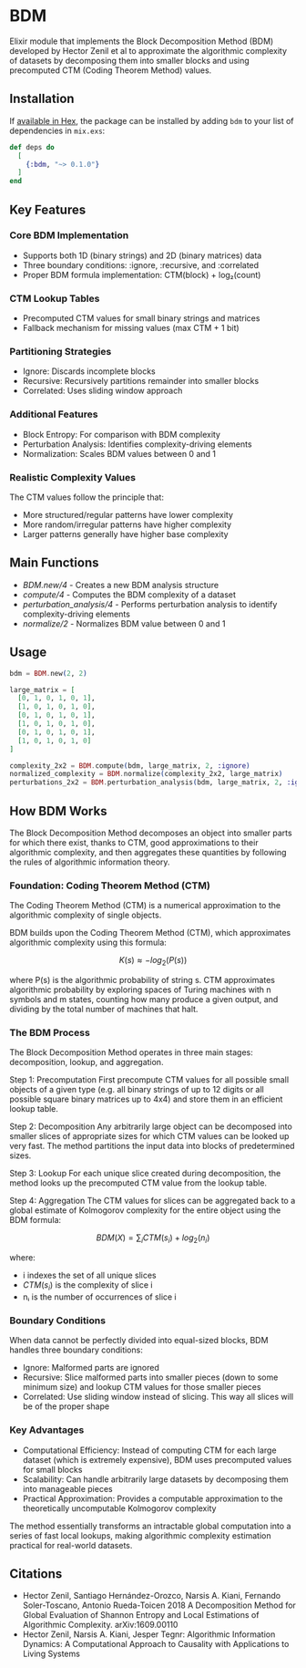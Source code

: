 # BDM

Elixir module that implements the Block Decomposition Method (BDM) developed by Hector Zenil et al to approximate the algorithmic complexity of datasets by decomposing them into smaller blocks and using precomputed CTM (Coding Theorem Method) values.

## Installation

If [available in Hex](https://hex.pm/docs/publish), the package can be installed by adding `bdm` to your list of dependencies in `mix.exs`:

```elixir
def deps do
  [
    {:bdm, "~> 0.1.0"}
  ]
end
```

## Key Features

### Core BDM Implementation

* Supports both 1D (binary strings) and 2D (binary matrices) data
* Three boundary conditions: :ignore, :recursive, and :correlated
* Proper BDM formula implementation: CTM(block) + log₂(count)

### CTM Lookup Tables

* Precomputed CTM values for small binary strings and matrices
* Fallback mechanism for missing values (max CTM + 1 bit)

### Partitioning Strategies

* Ignore: Discards incomplete blocks
* Recursive: Recursively partitions remainder into smaller blocks
* Correlated: Uses sliding window approach

### Additional Features

* Block Entropy: For comparison with BDM complexity
* Perturbation Analysis: Identifies complexity-driving elements
* Normalization: Scales BDM values between 0 and 1

### Realistic Complexity Values

The CTM values follow the principle that:

* More structured/regular patterns have lower complexity
* More random/irregular patterns have higher complexity
* Larger patterns generally have higher base complexity

## Main Functions

* *BDM.new/4* - Creates a new BDM analysis structure
* *compute/4* - Computes the BDM complexity of a dataset
* *perturbation_analysis/4* - Performs perturbation analysis to identify complexity-driving elements
* *normalize/2* - Normalizes BDM value between 0 and 1

## Usage

```elixir
bdm = BDM.new(2, 2)

large_matrix = [
  [0, 1, 0, 1, 0, 1],
  [1, 0, 1, 0, 1, 0],
  [0, 1, 0, 1, 0, 1],
  [1, 0, 1, 0, 1, 0],
  [0, 1, 0, 1, 0, 1],
  [1, 0, 1, 0, 1, 0]
]

complexity_2x2 = BDM.compute(bdm, large_matrix, 2, :ignore)
normalized_complexity = BDM.normalize(complexity_2x2, large_matrix)
perturbations_2x2 = BDM.perturbation_analysis(bdm, large_matrix, 2, :ignore)
```

## How BDM Works

The Block Decomposition Method decomposes an object into smaller parts for which there exist, thanks to CTM, good approximations to their algorithmic complexity, and then aggregates these quantities by following the rules of algorithmic information theory.

### Foundation: Coding Theorem Method (CTM)

The Coding Theorem Method (CTM) is a numerical approximation to the algorithmic complexity of single objects.

BDM builds upon the Coding Theorem Method (CTM), which approximates algorithmic complexity using this formula:

$$
K(s) ≈ -log_2(P(s))
$$

where P(s) is the algorithmic probability of string s. CTM approximates algorithmic probability by exploring spaces of Turing machines with n symbols and m states, counting how many produce a given output, and dividing by the total number of machines that halt.

### The BDM Process

The Block Decomposition Method operates in three main stages: decomposition, lookup, and aggregation.

Step 1: Precomputation
First precompute CTM values for all possible small objects of a given type (e.g. all binary strings of up to 12 digits or all possible square binary matrices up to 4x4) and store them in an efficient lookup table.

Step 2: Decomposition
Any arbitrarily large object can be decomposed into smaller slices of appropriate sizes for which CTM values can be looked up very fast. The method partitions the input data into blocks of predetermined sizes.

Step 3: Lookup
For each unique slice created during decomposition, the method looks up the precomputed CTM value from the lookup table.

Step 4: Aggregation
The CTM values for slices can be aggregated back to a global estimate of Kolmogorov complexity for the entire object using the BDM formula:

$$
BDM(X) = \sum_i{CTM(s_i) + log_2(n_i)}
$$

where:

* i indexes the set of all unique slices
* $CTM(s_i)$ is the complexity of slice i
* nᵢ is the number of occurrences of slice i

### Boundary Conditions

When data cannot be perfectly divided into equal-sized blocks, BDM handles three boundary conditions:

* Ignore: Malformed parts are ignored
* Recursive: Slice malformed parts into smaller pieces (down to some minimum size) and lookup CTM values for those smaller pieces
* Correlated: Use sliding window instead of slicing. This way all slices will be of the proper shape

### Key Advantages

* Computational Efficiency: Instead of computing CTM for each large dataset (which is extremely expensive), BDM uses precomputed values for small blocks
* Scalability: Can handle arbitrarily large datasets by decomposing them into manageable pieces
* Practical Approximation: Provides a computable approximation to the theoretically uncomputable Kolmogorov complexity

The method essentially transforms an intractable global computation into a series of fast local lookups, making algorithmic complexity estimation practical for real-world datasets.

## Citations

* Hector Zenil, Santiago Hernández-Orozco, Narsis A. Kiani, Fernando Soler-Toscano, Antonio Rueda-Toicen 2018 A Decomposition Method for Global Evaluation of Shannon Entropy and Local Estimations of Algorithmic Complexity. arXiv:1609.00110
* Hector Zenil, Narsis A. Kiani, Jesper Tegnr: Algorithmic Information Dynamics: A Computational Approach to Causality with Applications to Living Systems

